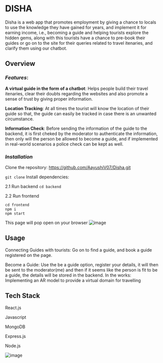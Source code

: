 # **DISHA**
Disha is a web app that promotes employment by giving a chance to locals to use the knowledge they have gained for years, and implement it for earning income, i.e., becoming a guide and helping tourists explore the hidden gems, along with this tourists have a chance to pre-book their guides or go on to the site for their queries related to travel itenaries, and clarify them using our chatbot.

## Overview

### _Features_:
**A virtual guide in the form of a chatbot**: Helps people build their travel itenaries, clear their doubts regarding the websites and also promote a sense of trust by giving proper information.

**Location Tracking**: At all times the tourist will know the location of their guide so that, the guide can easily be tracked in case there is an unwanted circumstance.

**Information Check**: Before sending the information of the guide to the backend, it is first cheked by the moderator to authenticate the information, then only will the person be allowed to become a guide, and if implemented in real-world scenarios a police check can be kept as well.

### _Installation_
Clone the repository: https://github.com/AayushiV07/Disha.git

``` git clone ``` 
Install dependencies:


2.1 Run backend
``` cd backend ```

2.2 Run frontend

```
cd frontend
npm i
npm start
```
This page will pop open on your browser
![image](https://github.com/sanchitaa14/disha/assets/118709611/a0171d4d-bdb1-4b3c-8b93-47d4275898f0)

## Usage

Connecting Guides with tourists: Go on to find a guide, and book a guide registered on the page.

Become a Guide: Use the be a guide option, register your details, it will then be sent to the moderator(me) and then if it seems like the person is fit to be a guide, the details will be stored in the backend.
In the works:
Implementing an AR model to provide a virtual domain for travelling

## Tech Stack
React.js

Javascript

MongoDB

Express.js

Node.js




![image](https://github.com/sanchitaa14/disha/assets/118709611/1e6117fb-28bd-49f7-bc43-2853ed5d1d84)

